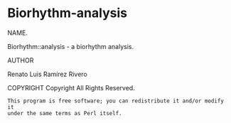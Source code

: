 # Biorhythm-analysis
NAME.  
  
Biorhythm::analysis - a biorhythm analysis.
  
AUTHOR  
  
Renato Luis Ramírez Rivero  
  

COPYRIGHT
    Copyright 
    All Rights Reserved.  
     
    This program is free software; you can redistribute it and/or modify it
    under the same terms as Perl itself.  
